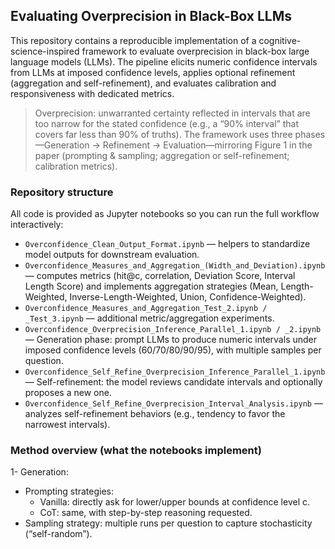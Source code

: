 ## Evaluating Overprecision in Black-Box LLMs
This repository contains a reproducible implementation of a cognitive-science-inspired framework to evaluate overprecision in black-box large language models (LLMs). The pipeline elicits numeric confidence intervals from LLMs at imposed confidence levels, applies optional refinement (aggregation and self-refinement), and evaluates calibration and responsiveness with dedicated metrics.
> Overprecision: unwarranted certainty reflected in intervals that are too narrow for the stated confidence (e.g., a “90% interval” that covers far less than 90% of truths). The framework uses three phases—Generation → Refinement → Evaluation—mirroring Figure 1 in the paper (prompting & sampling; aggregation or self-refinement; calibration metrics).

### Repository structure
All code is provided as Jupyter notebooks so you can run the full workflow interactively:
- `Overconfidence_Clean_Output_Format.ipynb` — helpers to standardize model outputs for downstream evaluation. 
- `Overconfidence_Measures_and_Aggregation_(Width_and_Deviation).ipynb` — computes metrics (hit@c, correlation, Deviation Score, Interval Length Score) and implements aggregation strategies (Mean, Length-Weighted, Inverse-Length-Weighted, Union, Confidence-Weighted). 
- `Overconfidence_Measures_and_Aggregation_Test_2.ipynb / _Test_3.ipynb` — additional metric/aggregation experiments.
- `Overconfidence_Overprecision_Inference_Parallel_1.ipynb / _2.ipynb` — Generation phase: prompt LLMs to produce numeric intervals under imposed confidence levels (60/70/80/90/95), with multiple samples per question. 
- `Overconfidence_Self_Refine_Overprecision_Inference_Parallel_1.ipynb` — Self-refinement: the model reviews candidate intervals and optionally proposes a new one. 
- `Overconfidence_Self_Refine_Overprecision_Interval_Analysis.ipynb` — analyzes self-refinement behaviors (e.g., tendency to favor the narrowest intervals).

### Method overview (what the notebooks implement)
1- Generation:
  - Prompting strategies:
    - Vanilla: directly ask for lower/upper bounds at confidence level c.
    - CoT: same, with step-by-step reasoning requested.
  - Sampling strategy: multiple runs per question to capture stochasticity (“self-random”).
